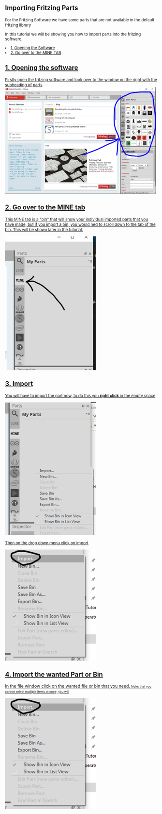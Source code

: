 ## Importing Fritzing Parts
<font size="2"> For the Fritzing Software we have some parts that are not available in the default fritzing library

In this tutorial we will be showing you how to import parts into the fritzing software. 
<u>
 <li> 1. Opening the Software</li>
 <li> 2. Go over to the MINE TAB </li>
</ul> 
</font>

## 1. Opening the software
<font size="2"> Firstly open the fritzing software and look over to the window on the right with the subheading of parts </font>
<img src="https://github.com/Fabrication-Lab/Example-Electronics-Projects/blob/Added-fritzing-components/Fritzingparts/Images/Images1.PNG" style="width:499px;height:auto">

## 2. Go over to the MINE tab
<font size="2"> This MINE tab is a "bin" that will show your individual imported parts that you have made, but if you import a bin, you would ned to scroll down to the tab of the bin. This will be shown later in the tutorial. </font>

<img src="https://github.com/Fabrication-Lab/Example-Electronics-Projects/blob/Added-fritzing-components/Fritzingparts/Images/Images2.PNG" style="width:300px;height:auto">

## 3. Import
<font size="2"> You will have to import the part now, to do this you **right click** in the empty space </font>

<img src="https://github.com/Fabrication-Lab/Example-Electronics-Projects/blob/Added-fritzing-components/Fritzingparts/Images/Images3.PNG" style="width:300px;height:auto">

<font size="2"> Then on the drop down menu click on import </font>

<img src="https://github.com/Fabrication-Lab/Example-Electronics-Projects/blob/Added-fritzing-components/Fritzingparts/Images/Images4.PNG" style="width:300px;height:auto">

## 4. Import the wanted Part or Bin
In the file window click on the wanted file or bin that you need.
<font size="1"> Note: that you cannot select multiple items at once, you will </font>

<img src="https://github.com/Fabrication-Lab/Example-Electronics-Projects/blob/Added-fritzing-components/Fritzingparts/Images/Images4.PNG" style="width:300px;height:auto">




